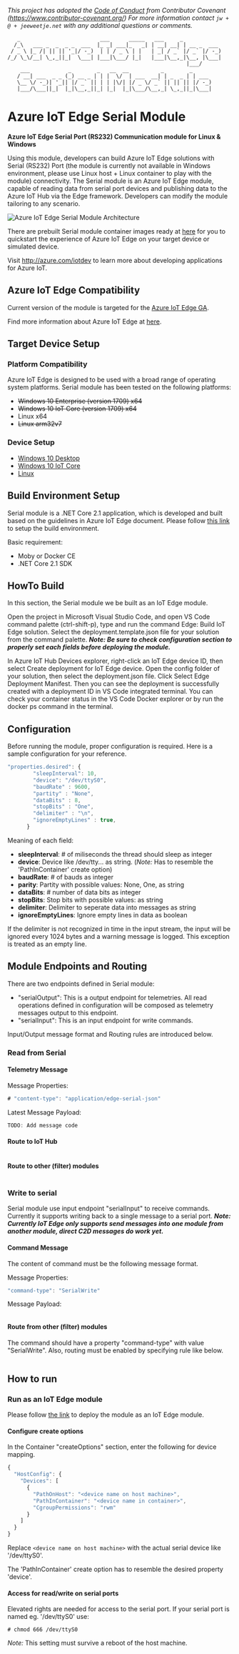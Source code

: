 *This project has adopted the [Code of Conduct](CODE_OF_CONDUCT.md) from Contributor Covenant (https://www.contributor-covenant.org/) For more information contact ```jw + @ + jeeweetje.net``` with any additional questions or comments.*

```
   _                         ___      _____   ___     _              
  /_\   ___ _  _  _ _  ___  |_ _| ___|_   _| | __| __| | __ _  ___  
 / _ \ |_ /| || || '_|/ -_)  | | / _ \ | |   | _| / _` |/ _` |/ -_) 
/_/ \_\/__| \_,_||_|  \___| |___|\___/ |_|   |___|\__,_|\__, |\___| 
                                                        |___/ 
    ___            _        _   __  __          _        _
   / __| ___  _ _ (_) __ _ | | |  \/  | ___  __| | _  _ | | ___ 
   \__ \/ -_)| '_|| |/ _` || | | |\/| |/ _ \/ _` || || || |/ -_)  
   |___/\___||_|  |_|\__,_||_| |_|  |_|\___/\__,_| \_,_||_|\___| 
```

# Azure IoT Edge Serial Module
**Azure IoT Edge Serial Port (RS232) Communication module for Linux & Windows**

Using this module, developers can build Azure IoT Edge solutions with Serial (RS232) Port (the module is currently not available in Windows environment, please use Linux host + Linux container to play with the module) connectivity. The Serial module is an Azure IoT Edge module, capable of reading data from serial port devices and publishing data to the Azure IoT Hub via the Edge framework. Developers can modify the module tailoring to any scenario.

![Azure IoT Edge Serial Module Architecture](docs/images/architecture-with-logo.png)

There are prebuilt Serial module container images ready at [here]() for you to quickstart the experience of Azure IoT Edge on your target device or simulated device.

Visit http://azure.com/iotdev to learn more about developing applications for Azure IoT.

## Azure IoT Edge Compatibility
Current version of the module is targeted for the [Azure IoT Edge GA](https://azure.microsoft.com/en-us/blog/azure-iot-edge-generally-available-for-enterprise-grade-scaled-deployments/).

Find more information about Azure IoT Edge at [here](https://docs.microsoft.com/en-us/azure/iot-edge/how-iot-edge-works).

## Target Device Setup
### Platform Compatibility
Azure IoT Edge is designed to be used with a broad range of operating system platforms. Serial module has been tested on the following platforms:

- ~~Windows 10 Enterprise (version 1709) x64~~
- ~~Windows 10 IoT Core (version 1709) x64~~
- Linux x64
- ~~Linux arm32v7~~

### Device Setup
- [Windows 10 Desktop](https://docs.microsoft.com/en-us/azure/iot-edge/quickstart)
- [Windows 10 IoT Core](https://docs.microsoft.com/en-us/azure/iot-edge/how-to-install-iot-core)
- [Linux](https://docs.microsoft.com/en-us/azure/iot-edge/quickstart-linux)

## Build Environment Setup
Serial module is a .NET Core 2.1 application, which is developed and built based on the guidelines in Azure IoT Edge document. Please follow [this link](https://docs.microsoft.com/en-us/azure/iot-edge/tutorial-csharp-module) to setup the build environment.

Basic requirement:

- Moby or Docker CE
- .NET Core 2.1 SDK

## HowTo Build
In this section, the Serial module we be built as an IoT Edge module.

Open the project in Microsoft Visual Studio Code, and open VS Code command palette (ctrl-shift-p), type and run the command Edge: Build IoT Edge solution. Select the deployment.template.json file for your solution from the command palette.
__*Note: Be sure to check configuration section to properly set each fields before deploying the module.*__

In Azure IoT Hub Devices explorer, right-click an IoT Edge device ID, then select Create deployment for IoT Edge device. Open the config folder of your solution, then select the deployment.json file. Click Select Edge Deployment Manifest. Then you can see the deployment is successfully created with a deployment ID in VS Code integrated terminal. You can check your container status in the VS Code Docker explorer or by run the docker ps command in the terminal.

## Configuration
Before running the module, proper configuration is required. Here is a sample configuration for your reference.

```javascript
"properties.desired": {
        "sleepInterval": 10,
        "device": "/dev/ttyS0",
        "baudRate" : 9600,
        "partity" : "None",
        "dataBits" : 8,
        "stopBits" : "One",
        "delimiter" : "\n",
        "ignoreEmptyLines" : true,
      }
```

Meaning of each field:

- **sleepInterval**: # of miliseconds the thread should sleep as integer
- **device**: Device like /dev/tty... as string. (*Note:* Has to resemble the 'PathInContainer' create option)
- **baudRate**: # of bauds as integer
- **parity**: Partity with possible values: None, One, as string
- **dataBits**: # number of data bits as integer
- **stopBits**: Stop bits with possible values: as string
- **delimiter**: Delimiter to seperate data into messages as string
- **ignoreEmptyLines**: Ignore empty lines in data as boolean

If the delimiter is not recognized in time in the input stream, the input will be ignored every 1024 bytes and  a warning message is logged. This exception is treated as an empty line.

## Module Endpoints and Routing
There are two endpoints defined in Serial module:

- "serialOutput": This is a output endpoint for telemetries. All read operations defined in configuration will be composed as telemetry messages output to this endpoint.
- "serialInput": This is an input endpoint for write commands.

Input/Output message format and Routing rules are introduced below.

### Read from Serial

#### Telemetry Message
Message Properties:

```javascript
# "content-type": "application/edge-serial-json"
```

Latest Message Payload:

```javascript
TODO: Add message code
```

#### Route to IoT Hub
```javascript

```

#### Route to other (filter) modules
```javascript

```

### Write to serial
Serial module use input endpoint "serialInput" to receive commands. Currently it supports writing back to a single message to a serial port.
__*Note: Currently IoT Edge only supports send messages into one module from another module, direct C2D messages do work yet.*__

#### Command Message
The content of command must be the following message format.

Message Properties:

```javascript
"command-type": "SerialWrite"
```
Message Payload:

```javascript

```

#### Route from other (filter) modules
The command should have a property "command-type" with value "SerialWrite". Also, routing must be enabled by specifying rule like below.

```javascript

```

## How to run

### Run as an IoT Edge module
Please follow [the link](https://docs.microsoft.com/en-us/azure/iot-edge/tutorial-csharp-module) to deploy the module as an IoT Edge module.

#### Configure create options
In the Container "createOptions" section, enter the following for device mapping.

```javascript
{
  "HostConfig": {
    "Devices": [
      {
        "PathOnHost": "<device name on host machine>",
        "PathInContainer": "<device name in container>",
        "CgroupPermissions": "rwm"
      }
    ]
  }
}
```
Replace ```<device name on host machine>``` with the actual serial device like '/dev/ttyS0'.

The 'PathInContainer' create option has to resemble the desired property 'device'.

#### Access for read/write on serial ports 

Elevated rights are needed for access to the serial port. If your serial port is named eg. '/dev/ttyS0' use:

```
# chmod 666 /dev/ttyS0
```

*Note:* This setting must survive a reboot of the host machine.